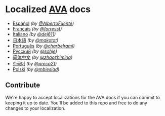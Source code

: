 # Localized [AVA](https://ava.li) docs

- [Español](es_ES/readme.md) *(by [@AlbertoFuente](https://github.com/AlbertoFuente))*
- [Français](fr_FR/readme.md) *(by [@forresst](https://github.com/forresst))*
- [Italiano](it_IT/readme.md) *(by [@dej611](https://github.com/dej611))*
- [日本語](ja_JP/readme.md) *(by [@makotot](https://github.com/makotot))*
- [Português](pt_BR/readme.md) *(by [@charbelrami](https://github.com/charbelrami))*
- [Русский](ru_RU/readme.md) *(by [@sohje](https://github.com/sohje))*
- [简体中文](zh_CN/readme.md) *(by [@zhaozhiming](https://github.com/zhaozhiming))*
- [한국어](ko_KR/readme.md) *(by [@preco21](https://github.com/preco21))*
- [Polski](pl_PL/readme.md) *(by [@mbiesiad](https://github.com/mbiesiad))*


## Contribute

We're happy to accept localizations for the AVA docs if you can commit to keeping it up to date. You'll be added to this repo and free to do any changes to your localization.

